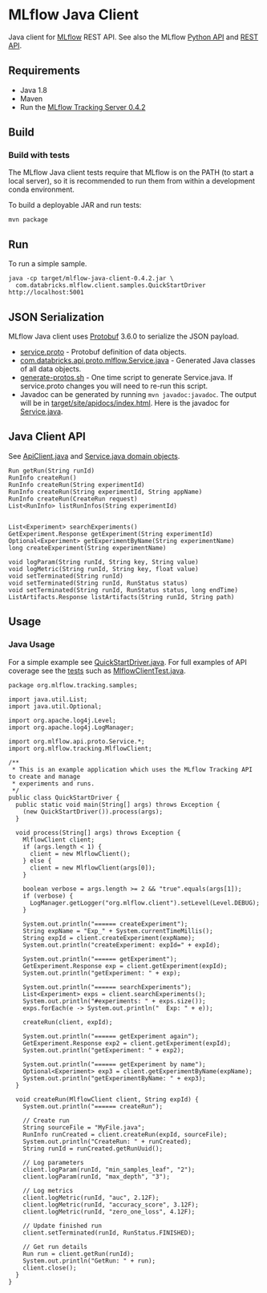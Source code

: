 # MLflow Java Client

Java client for [MLflow](https://mlflow.org) REST API.
See also the MLflow [Python API](https://mlflow.org/docs/latest/python_api/index.html)
and [REST API](https://mlflow.org/docs/latest/rest-api.html).

## Requirements

- Java 1.8
- Maven
- Run the [MLflow Tracking Server 0.4.2](https://mlflow.org/docs/latest/tracking.html#running-a-tracking-server)

## Build

### Build with tests

The MLflow Java client tests require that MLflow is on the PATH (to start a local server),
so it is recommended to run them from within a development conda environment.

To build a deployable JAR and run tests:

```
mvn package
```

## Run

To run a simple sample.

```
java -cp target/mlflow-java-client-0.4.2.jar \
  com.databricks.mlflow.client.samples.QuickStartDriver http://localhost:5001
```

## JSON Serialization

MLflow Java client uses [Protobuf](https://developers.google.com/protocol-buffers/) 3.6.0 to serialize the JSON payload.

- [service.proto](../mlflow/protos/service.proto) - Protobuf definition of data objects.
- [com.databricks.api.proto.mlflow.Service.java](src/main/java/com/databricks/api/proto/mlflow/Service.java) - Generated Java classes of all data objects.
- [generate-protos.sh](generate-protos.sh) - One time script to generate Service.java. If service.proto changes you will need to re-run this script.
- Javadoc can be generated by running `mvn javadoc:javadoc`. The output will be in [target/site/apidocs/index.html](target/site/apidocs/index.html).
  Here is the javadoc for [Service.java](target/site/apidocs/com/databricks/api/proto/mlflow/Service.html).

## Java Client API

See [ApiClient.java](src/main/java/org/mlflow/client/ApiClient.java)
and [Service.java domain objects](src/main/java/org/mlflow/api/proto/mlflow/Service.java).

```
Run getRun(String runId)
RunInfo createRun()
RunInfo createRun(String experimentId)
RunInfo createRun(String experimentId, String appName)
RunInfo createRun(CreateRun request)
List<RunInfo> listRunInfos(String experimentId)


List<Experiment> searchExperiments()
GetExperiment.Response getExperiment(String experimentId)
Optional<Experiment> getExperimentByName(String experimentName)
long createExperiment(String experimentName)

void logParam(String runId, String key, String value)
void logMetric(String runId, String key, float value)
void setTerminated(String runId)
void setTerminated(String runId, RunStatus status)
void setTerminated(String runId, RunStatus status, long endTime)
ListArtifacts.Response listArtifacts(String runId, String path)
```

## Usage

### Java Usage

For a simple example see [QuickStartDriver.java](src/main/java/org/mlflow/tracking/samples/QuickStartDriver.java).
For full examples of API coverage see the [tests](src/test/java/org/mlflow/tracking) such as [MlflowClientTest.java](src/test/java/org/mlflow/tracking/MlflowClientTest.java).

```
package org.mlflow.tracking.samples;

import java.util.List;
import java.util.Optional;

import org.apache.log4j.Level;
import org.apache.log4j.LogManager;

import org.mlflow.api.proto.Service.*;
import org.mlflow.tracking.MlflowClient;

/**
 * This is an example application which uses the MLflow Tracking API to create and manage
 * experiments and runs.
 */
public class QuickStartDriver {
  public static void main(String[] args) throws Exception {
    (new QuickStartDriver()).process(args);
  }

  void process(String[] args) throws Exception {
    MlflowClient client;
    if (args.length < 1) {
      client = new MlflowClient();
    } else {
      client = new MlflowClient(args[0]);
    }

    boolean verbose = args.length >= 2 && "true".equals(args[1]);
    if (verbose) {
      LogManager.getLogger("org.mlflow.client").setLevel(Level.DEBUG);
    }

    System.out.println("====== createExperiment");
    String expName = "Exp_" + System.currentTimeMillis();
    String expId = client.createExperiment(expName);
    System.out.println("createExperiment: expId=" + expId);

    System.out.println("====== getExperiment");
    GetExperiment.Response exp = client.getExperiment(expId);
    System.out.println("getExperiment: " + exp);

    System.out.println("====== searchExperiments");
    List<Experiment> exps = client.searchExperiments();
    System.out.println("#experiments: " + exps.size());
    exps.forEach(e -> System.out.println("  Exp: " + e));

    createRun(client, expId);

    System.out.println("====== getExperiment again");
    GetExperiment.Response exp2 = client.getExperiment(expId);
    System.out.println("getExperiment: " + exp2);

    System.out.println("====== getExperiment by name");
    Optional<Experiment> exp3 = client.getExperimentByName(expName);
    System.out.println("getExperimentByName: " + exp3);
  }

  void createRun(MlflowClient client, String expId) {
    System.out.println("====== createRun");

    // Create run
    String sourceFile = "MyFile.java";
    RunInfo runCreated = client.createRun(expId, sourceFile);
    System.out.println("CreateRun: " + runCreated);
    String runId = runCreated.getRunUuid();

    // Log parameters
    client.logParam(runId, "min_samples_leaf", "2");
    client.logParam(runId, "max_depth", "3");

    // Log metrics
    client.logMetric(runId, "auc", 2.12F);
    client.logMetric(runId, "accuracy_score", 3.12F);
    client.logMetric(runId, "zero_one_loss", 4.12F);

    // Update finished run
    client.setTerminated(runId, RunStatus.FINISHED);

    // Get run details
    Run run = client.getRun(runId);
    System.out.println("GetRun: " + run);
    client.close();
  }
}
```
